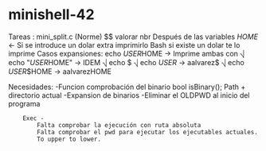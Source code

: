 # minishell-42
Tareas :
mini_split.c (Norme)
$$ valorar nbr 
Después de las variables $HOME$ <- Si se introduce un dolar extra imprimirlo
Bash si existe un dolar te lo imprime
Casos expansiones: 
	echo $USER$HOME -> Imprime ambas con ⎷
	echo "$USER$HOME" -> IDEM ⎷
	echo $ ⎷
	echo $USER$ -> aalvarez$ ⎷
	echo $USER$$HOME -> aalvarezHOME 

Necesidades:
	-Funcion comprobación del binario bool isBinary(); Path + directorio actual
	-Expansion de binarios
	-Eliminar el OLDPWD al inicio del programa
	
		Exec -
			Falta comprobar la ejecución con ruta absoluta
			Falta comprobar el pwd para ejecutar los ejecutables actuales.
			To upper to lower.
		
